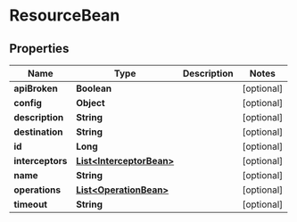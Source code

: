 
# ResourceBean

## Properties
Name | Type | Description | Notes
------------ | ------------- | ------------- | -------------
**apiBroken** | **Boolean** |  |  [optional]
**config** | **Object** |  |  [optional]
**description** | **String** |  |  [optional]
**destination** | **String** |  |  [optional]
**id** | **Long** |  |  [optional]
**interceptors** | [**List&lt;InterceptorBean&gt;**](InterceptorBean.md) |  |  [optional]
**name** | **String** |  |  [optional]
**operations** | [**List&lt;OperationBean&gt;**](OperationBean.md) |  |  [optional]
**timeout** | **String** |  |  [optional]



